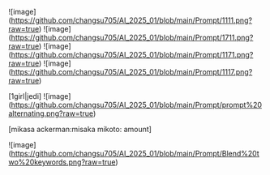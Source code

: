 ![image]
(https://github.com/changsu705/AI_2025_01/blob/main/Prompt/1111.png?raw=true)
![image]
(https://github.com/changsu705/AI_2025_01/blob/main/Prompt/1711.png?raw=true)
![image]
(https://github.com/changsu705/AI_2025_01/blob/main/Prompt/1171.png?raw=true)
![image]
(https://github.com/changsu705/AI_2025_01/blob/main/Prompt/1117.png?raw=true)

[1girl|jedi]
![image]
(https://github.com/changsu705/AI_2025_01/blob/main/Prompt/prompt%20alternating.png?raw=true)

[mikasa ackerman:misaka mikoto: amount]

![image]
(https://github.com/changsu705/AI_2025_01/blob/main/Prompt/Blend%20two%20keywords.png?raw=true)